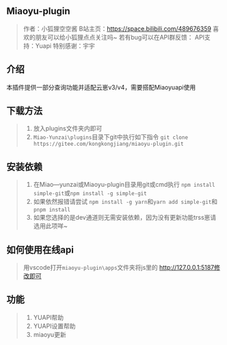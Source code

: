 ## Miaoyu-plugin
> 作者：小狐狸空空酱
> B站主页：https://space.bilibili.com/489676359
> 喜欢的朋友可以给小狐狸点点关注吗~
> 若有bug可以在API群反馈：
> API支持：Yuapi
> 特别感谢：宇宇
## 介绍
本插件提供一部分查询功能并适配云崽v3/v4，需要搭配Miaoyuapi使用
## 下载方法
> 1. 放入plugins文件夹内即可
> 2. `Miao-Yunzai\plugins`目录下git中执行如下指令
> `git clone https://gitee.com/kongkongjiang/miaoyu-plugin.git`
## 安装依赖
> 1. 在Miao—yunzai或Miaoyu-plugin目录用git或cmd执行
> `npm install simple-git`或`npm install -g simple-git`
> 2. 如果依然报错请尝试
> `npm install -g yarn`和`yarn add simple-git`和`pnpm install`
> 3. 如果您选择的是dev通道则无需安装依赖，因为没有更新功能trss崽请选用此项咩~
## 如何使用在线api
> 用vscode打开`miaoyu-plugin\apps`文件夹将js里的
> http://127.0.0.1:5187修改即可
## 功能
>  1. YUAPI帮助
>  2. YUAPI设置帮助
>  3. miaoyu更新



